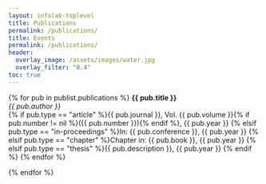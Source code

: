 ```yaml
---
layout: infolab-toplevel
title: Publications 
permalink: /publications/
title: Events 
permalink: /publications/
header:
  overlay_image: /assets/images/water.jpg
  overlay_filter: "0.4"
toc: true
---
```




{% for pub in publist.publications %}
**{{ pub.title }}**<br/>
*{{ pub.author }}*<br/>
{% if pub.type == "article" %}{{ pub.journal }}, Vol. {{ pub.volume }}{% if pub.number != nil %}({{ pub.number }}){% endif %}, {{ pub.year }}
{% elsif pub.type == "in-proceedings" %}In: {{ pub.conference }}, {{ pub.year }}
{% elsif pub.type == "chapter" %}Chapter in: {{ pub.book }}, {{ pub.year }}
{% elsif pub.type == "thesis" %}{{ pub.description }}, {{ pub.year }}
{% endif %}
{% endfor %}

{% endfor %}
